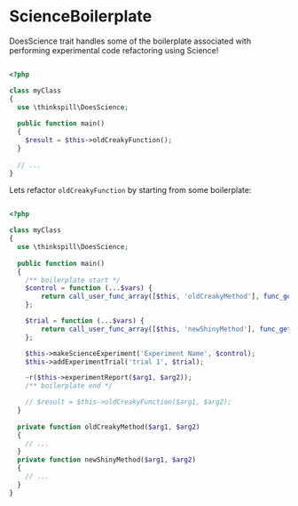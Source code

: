# ScienceBoilerplate
DoesScience trait handles some of the boilerplate associated with performing experimental code refactoring using Science!

```php

<?php

class myClass
{
  use \thinkspill\DoesScience;
  
  public function main()
  {
    $result = $this->oldCreakyFunction();
  }
  
  // ...
}
```


Lets refactor `oldCreakyFunction` by starting from some boilerplate:


```php

<?php

class myClass
{
  use \thinkspill\DoesScience;
  
  public function main()
  {
    /** boilerplate start */
    $control = function (...$vars) {
        return call_user_func_array([$this, 'oldCreakyMethod'], func_get_args());
    };

    $trial = function (...$vars) {
        return call_user_func_array([$this, 'newShinyMethod'], func_get_args());
    };

    $this->makeScienceExperiment('Experiment Name', $control);
    $this->addExperimentTrial('trial 1', $trial);

    ~r($this->experimentReport($arg1, $arg2));
    /** boilerplate end */

    // $result = $this->oldCreakyFunction($arg1, $arg2);
  }
  
  private function oldCreakyMethod($arg1, $arg2)
  { 
    // ...
  }
  private function newShinyMethod($arg1, $arg2)
  { 
    // ...
  }
}
```

